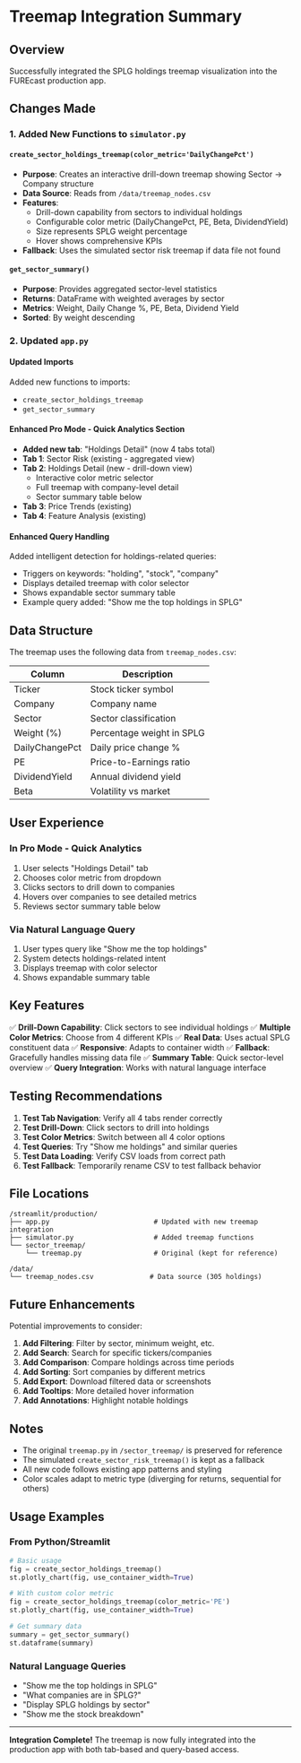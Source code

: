 # Treemap Integration Summary

## Overview
Successfully integrated the SPLG holdings treemap visualization into the FUREcast production app.

## Changes Made

### 1. Added New Functions to `simulator.py`

#### `create_sector_holdings_treemap(color_metric='DailyChangePct')`
- **Purpose**: Creates an interactive drill-down treemap showing Sector → Company structure
- **Data Source**: Reads from `/data/treemap_nodes.csv`
- **Features**:
  - Drill-down capability from sectors to individual holdings
  - Configurable color metric (DailyChangePct, PE, Beta, DividendYield)
  - Size represents SPLG weight percentage
  - Hover shows comprehensive KPIs
- **Fallback**: Uses the simulated sector risk treemap if data file not found

#### `get_sector_summary()`
- **Purpose**: Provides aggregated sector-level statistics
- **Returns**: DataFrame with weighted averages by sector
- **Metrics**: Weight, Daily Change %, PE, Beta, Dividend Yield
- **Sorted**: By weight descending

### 2. Updated `app.py`

#### Updated Imports
Added new functions to imports:
- `create_sector_holdings_treemap`
- `get_sector_summary`

#### Enhanced Pro Mode - Quick Analytics Section
- **Added new tab**: "Holdings Detail" (now 4 tabs total)
- **Tab 1**: Sector Risk (existing - aggregated view)
- **Tab 2**: Holdings Detail (new - drill-down view)
  - Interactive color metric selector
  - Full treemap with company-level detail
  - Sector summary table below
- **Tab 3**: Price Trends (existing)
- **Tab 4**: Feature Analysis (existing)

#### Enhanced Query Handling
Added intelligent detection for holdings-related queries:
- Triggers on keywords: "holding", "stock", "company"
- Displays detailed treemap with color selector
- Shows expandable sector summary table
- Example query added: "Show me the top holdings in SPLG"

## Data Structure

The treemap uses the following data from `treemap_nodes.csv`:

| Column | Description |
|--------|-------------|
| Ticker | Stock ticker symbol |
| Company | Company name |
| Sector | Sector classification |
| Weight (%) | Percentage weight in SPLG |
| DailyChangePct | Daily price change % |
| PE | Price-to-Earnings ratio |
| DividendYield | Annual dividend yield |
| Beta | Volatility vs market |

## User Experience

### In Pro Mode - Quick Analytics
1. User selects "Holdings Detail" tab
2. Chooses color metric from dropdown
3. Clicks sectors to drill down to companies
4. Hovers over companies to see detailed metrics
5. Reviews sector summary table below

### Via Natural Language Query
1. User types query like "Show me the top holdings"
2. System detects holdings-related intent
3. Displays treemap with color selector
4. Shows expandable summary table

## Key Features

✅ **Drill-Down Capability**: Click sectors to see individual holdings
✅ **Multiple Color Metrics**: Choose from 4 different KPIs
✅ **Real Data**: Uses actual SPLG constituent data
✅ **Responsive**: Adapts to container width
✅ **Fallback**: Gracefully handles missing data file
✅ **Summary Table**: Quick sector-level overview
✅ **Query Integration**: Works with natural language interface

## Testing Recommendations

1. **Test Tab Navigation**: Verify all 4 tabs render correctly
2. **Test Drill-Down**: Click sectors to drill into holdings
3. **Test Color Metrics**: Switch between all 4 color options
4. **Test Queries**: Try "Show me holdings" and similar queries
5. **Test Data Loading**: Verify CSV loads from correct path
6. **Test Fallback**: Temporarily rename CSV to test fallback behavior

## File Locations

```
/streamlit/production/
├── app.py                          # Updated with new treemap integration
├── simulator.py                    # Added treemap functions
└── sector_treemap/
    └── treemap.py                  # Original (kept for reference)

/data/
└── treemap_nodes.csv              # Data source (305 holdings)
```

## Future Enhancements

Potential improvements to consider:

1. **Add Filtering**: Filter by sector, minimum weight, etc.
2. **Add Search**: Search for specific tickers/companies
3. **Add Comparison**: Compare holdings across time periods
4. **Add Sorting**: Sort companies by different metrics
5. **Add Export**: Download filtered data or screenshots
6. **Add Tooltips**: More detailed hover information
7. **Add Annotations**: Highlight notable holdings

## Notes

- The original `treemap.py` in `/sector_treemap/` is preserved for reference
- The simulated `create_sector_risk_treemap()` is kept as a fallback
- All new code follows existing app patterns and styling
- Color scales adapt to metric type (diverging for returns, sequential for others)

## Usage Examples

### From Python/Streamlit
```python
# Basic usage
fig = create_sector_holdings_treemap()
st.plotly_chart(fig, use_container_width=True)

# With custom color metric
fig = create_sector_holdings_treemap(color_metric='PE')
st.plotly_chart(fig, use_container_width=True)

# Get summary data
summary = get_sector_summary()
st.dataframe(summary)
```

### Natural Language Queries
- "Show me the top holdings in SPLG"
- "What companies are in SPLG?"
- "Display SPLG holdings by sector"
- "Show me the stock breakdown"

---

**Integration Complete!** The treemap is now fully integrated into the production app with both tab-based and query-based access.
